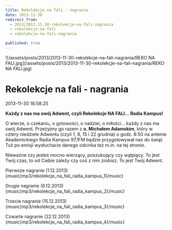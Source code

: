 ```yaml
---
title: Rekolekcje na fali - nagrania
date: 2013-11-30
redirect_from: 
  - 2013/2013.11.30-rekolekcje-na-fali-nagrania
  - rekolekcje-na-fali
  - rekolekcje-na-fali-nagrania

published: true
---
```



![/assets/posts/2013/2013-11-30-rekolekcje-na-fali-nagrania/REKO NA FALI.jpg](/assets/posts/2013/2013-11-30-rekolekcje-na-fali-nagrania/REKO NA FALI.jpg)

# Rekolekcje na fali - nagrania

<time>2013-11-30 16:58:25</time>


**Każdy z nas ma swój Adwent, czyli Rekolekcje NA FALI... Radia Kampus!**


O wierze, o czekaniu, o gotowości, o nadziei, o miłości... każdy z nas ma swój Adwent. Przeżyjmy go razem z **o. Michałem Adamskim**, który w cztery niedziele Adwentu (czyli 1, 8, 15 i 22 grudnia) o godz. 8:50 na antenie Akademickiego Radia Kampus 97,1FM będzie przygotowywał nas do świąt. Tuż po emisji wysłuchacie danego odcinka też m.in. na tej stronie.

 Nieważne czy jesteś mocno wierzący, poszukujący czy wątpiący. To jest Twój czas, to od Ciebie zależy czy coś z nim zrobisz. To jest Twój Adwent.

Pierwsze nagranie (1.12.2013)
 {music}mp3/rekolekcje_na_fali_radia_kampus_1{/music} 


Drugie nagranie (8.12.2013)
{music}mp3/rekolekcje_na_fali_radia_kampus_2{/music}  


Trzecie nagranie (15.12.2013)
{music}mp3/rekolekcje_na_fali_radia_kampus_3{/music}   


Czwarte nagranie (22.12.2013)
{music}mp3/rekolekcje_na_fali_radia_kampus_4{/music}    


<!--{{json:{"created_date":"2013-11-30 16:58:25","publish_down":"0000-00-00 00:00:00","id":"5341"}}}-->